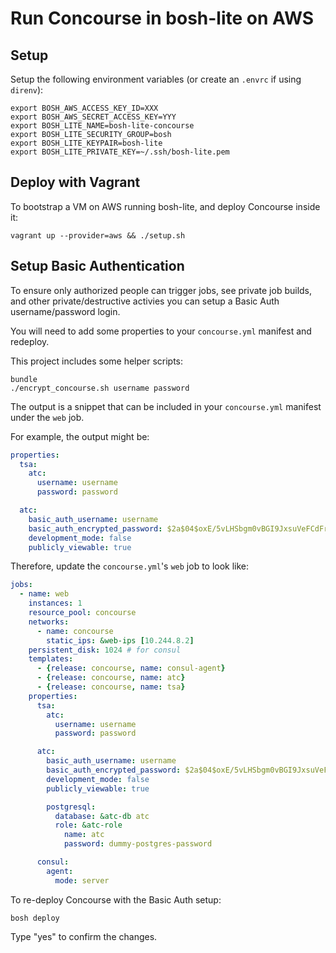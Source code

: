 Run Concourse in bosh-lite on AWS
=================================

Setup
-----

Setup the following environment variables (or create an `.envrc` if using `direnv`\):

```
export BOSH_AWS_ACCESS_KEY_ID=XXX
export BOSH_AWS_SECRET_ACCESS_KEY=YYY
export BOSH_LITE_NAME=bosh-lite-concourse
export BOSH_LITE_SECURITY_GROUP=bosh
export BOSH_LITE_KEYPAIR=bosh-lite
export BOSH_LITE_PRIVATE_KEY=~/.ssh/bosh-lite.pem
```

Deploy with Vagrant
-------------------

To bootstrap a VM on AWS running bosh-lite, and deploy Concourse inside it:

```
vagrant up --provider=aws && ./setup.sh
```

Setup Basic Authentication
--------------------------

To ensure only authorized people can trigger jobs, see private job builds, and other private/destructive activies you can setup a Basic Auth username/password login.

You will need to add some properties to your `concourse.yml` manifest and redeploy.

This project includes some helper scripts:

```
bundle
./encrypt_concourse.sh username password
```

The output is a snippet that can be included in your `concourse.yml` manifest under the `web` job.

For example, the output might be:

```yaml
properties:
  tsa:
    atc:
      username: username
      password: password

  atc:
    basic_auth_username: username
    basic_auth_encrypted_password: $2a$04$oxE/5vLHSbgm0vBGI9JxsuVeFCdFrndpdXvFxD8LuUoVumhtFykGq
    development_mode: false
    publicly_viewable: true
```

Therefore, update the `concourse.yml`'s `web` job to look like:

```yaml
jobs:
  - name: web
    instances: 1
    resource_pool: concourse
    networks:
      - name: concourse
        static_ips: &web-ips [10.244.8.2]
    persistent_disk: 1024 # for consul
    templates:
      - {release: concourse, name: consul-agent}
      - {release: concourse, name: atc}
      - {release: concourse, name: tsa}
    properties:
      tsa:
        atc:
          username: username
          password: password

      atc:
        basic_auth_username: username
        basic_auth_encrypted_password: $2a$04$oxE/5vLHSbgm0vBGI9JxsuVeFCdFrndpdXvFxD8LuUoVumhtFykGq
        development_mode: false
        publicly_viewable: true

        postgresql:
          database: &atc-db atc
          role: &atc-role
            name: atc
            password: dummy-postgres-password

      consul:
        agent:
          mode: server

```

To re-deploy Concourse with the Basic Auth setup:

```
bosh deploy
```

Type "yes" to confirm the changes.
